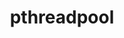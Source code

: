 ---
title: "pthreadpool"
layout: cache
categories: [package, develop-2024-03-03]
meta: {"versions": ["2021-04-13", "2023-08-29"], "compilers": ["apple-clang@=15.0.0", "gcc@=11.4.0"], "oss": ["ubuntu22.04", "ventura"], "platforms": ["darwin", "linux"], "targets": ["aarch64", "neoverse_v1", "neoverse_v2", "x86_64_v3"], "stacks": ["e4s", "e4s-neoverse-v2", "e4s-neoverse_v1", "ml-darwin-aarch64-mps", "ml-linux-x86_64-cpu", "ml-linux-x86_64-cuda", "ml-linux-x86_64-rocm", "root"], "num_specs": 10, "num_specs_by_stack": {"ml-darwin-aarch64-mps": 2, "root": 10, "e4s-neoverse_v1": 2, "e4s-neoverse-v2": 2, "e4s": 2, "ml-linux-x86_64-cuda": 2, "ml-linux-x86_64-cpu": 2, "ml-linux-x86_64-rocm": 1}}
spec_details: [{"hash": "c2wxakhqnbtl7n7hkrun7tktkk3esdpp", "compiler": "apple-clang@=15.0.0", "versions": ["2021-04-13"], "os": "ventura", "platform": "darwin", "target": "aarch64", "variants": ["build_system=cmake", "build_type=Release", "generator=ninja", "~ipo"], "stacks": ["ml-darwin-aarch64-mps", "root"], "size": "-", "tarball": "https://binaries.spack.io/releases/develop-2024-03-03/build_cache/darwin-ventura-aarch64/apple-clang-15.0.0/pthreadpool-2021-04-13/darwin-ventura-aarch64-apple-clang-15.0.0-pthreadpool-2021-04-13-c2wxakhqnbtl7n7hkrun7tktkk3esdpp.spack"}, {"hash": "vo4havlpiguob7zoat3zz6mgo5rz7g2v", "compiler": "apple-clang@=15.0.0", "versions": ["2023-08-29"], "os": "ventura", "platform": "darwin", "target": "aarch64", "variants": ["build_system=cmake", "build_type=Release", "generator=ninja", "~ipo"], "stacks": ["ml-darwin-aarch64-mps", "root"], "size": "-", "tarball": "https://binaries.spack.io/releases/develop-2024-03-03/build_cache/darwin-ventura-aarch64/apple-clang-15.0.0/pthreadpool-2023-08-29/darwin-ventura-aarch64-apple-clang-15.0.0-pthreadpool-2023-08-29-vo4havlpiguob7zoat3zz6mgo5rz7g2v.spack"}, {"hash": "wcic2ys2bpasb623jbzg23pmzyskrh4f", "compiler": "gcc@=11.4.0", "versions": ["2021-04-13"], "os": "ubuntu22.04", "platform": "linux", "target": "neoverse_v1", "variants": ["build_system=cmake", "build_type=Release", "generator=ninja", "~ipo"], "stacks": ["e4s-neoverse_v1", "root"], "size": "-", "tarball": "https://binaries.spack.io/releases/develop-2024-03-03/build_cache/linux-ubuntu22.04-neoverse_v1/gcc-11.4.0/pthreadpool-2021-04-13/linux-ubuntu22.04-neoverse_v1-gcc-11.4.0-pthreadpool-2021-04-13-wcic2ys2bpasb623jbzg23pmzyskrh4f.spack"}, {"hash": "e5q56c25np3ha4vxpcjuibkvonwyz5ws", "compiler": "gcc@=11.4.0", "versions": ["2023-08-29"], "os": "ubuntu22.04", "platform": "linux", "target": "neoverse_v1", "variants": ["build_system=cmake", "build_type=Release", "generator=ninja", "~ipo"], "stacks": ["e4s-neoverse_v1", "root"], "size": "-", "tarball": "https://binaries.spack.io/releases/develop-2024-03-03/build_cache/linux-ubuntu22.04-neoverse_v1/gcc-11.4.0/pthreadpool-2023-08-29/linux-ubuntu22.04-neoverse_v1-gcc-11.4.0-pthreadpool-2023-08-29-e5q56c25np3ha4vxpcjuibkvonwyz5ws.spack"}, {"hash": "4daw3ja6plzza3rhiympqkkcilhwvlo3", "compiler": "gcc@=11.4.0", "versions": ["2023-08-29"], "os": "ubuntu22.04", "platform": "linux", "target": "neoverse_v2", "variants": ["build_system=cmake", "build_type=Release", "generator=ninja", "~ipo"], "stacks": ["root", "e4s-neoverse-v2"], "size": "-", "tarball": "https://binaries.spack.io/releases/develop-2024-03-03/build_cache/linux-ubuntu22.04-neoverse_v2/gcc-11.4.0/pthreadpool-2023-08-29/linux-ubuntu22.04-neoverse_v2-gcc-11.4.0-pthreadpool-2023-08-29-4daw3ja6plzza3rhiympqkkcilhwvlo3.spack"}, {"hash": "n7xpczav2o4mr5gk6nd5j5vauly7uvyj", "compiler": "gcc@=11.4.0", "versions": ["2021-04-13"], "os": "ubuntu22.04", "platform": "linux", "target": "neoverse_v2", "variants": ["build_system=cmake", "build_type=Release", "generator=ninja", "~ipo"], "stacks": ["root", "e4s-neoverse-v2"], "size": "-", "tarball": "https://binaries.spack.io/releases/develop-2024-03-03/build_cache/linux-ubuntu22.04-neoverse_v2/gcc-11.4.0/pthreadpool-2021-04-13/linux-ubuntu22.04-neoverse_v2-gcc-11.4.0-pthreadpool-2021-04-13-n7xpczav2o4mr5gk6nd5j5vauly7uvyj.spack"}, {"hash": "65crr4zgzdq7jutottx2johxa5ewxh4j", "compiler": "gcc@=11.4.0", "versions": ["2021-04-13"], "os": "ubuntu22.04", "platform": "linux", "target": "x86_64_v3", "variants": ["build_system=cmake", "build_type=Release", "generator=ninja", "~ipo"], "stacks": ["root", "e4s"], "size": "-", "tarball": "https://binaries.spack.io/releases/develop-2024-03-03/build_cache/linux-ubuntu22.04-x86_64_v3/gcc-11.4.0/pthreadpool-2021-04-13/linux-ubuntu22.04-x86_64_v3-gcc-11.4.0-pthreadpool-2021-04-13-65crr4zgzdq7jutottx2johxa5ewxh4j.spack"}, {"hash": "6t4fbcclmpazrnowuax2xbdidw3uzf3l", "compiler": "gcc@=11.4.0", "versions": ["2023-08-29"], "os": "ubuntu22.04", "platform": "linux", "target": "x86_64_v3", "variants": ["build_system=cmake", "build_type=Release", "generator=ninja", "~ipo"], "stacks": ["ml-linux-x86_64-cuda", "root", "ml-linux-x86_64-cpu"], "size": "-", "tarball": "https://binaries.spack.io/releases/develop-2024-03-03/build_cache/linux-ubuntu22.04-x86_64_v3/gcc-11.4.0/pthreadpool-2023-08-29/linux-ubuntu22.04-x86_64_v3-gcc-11.4.0-pthreadpool-2023-08-29-6t4fbcclmpazrnowuax2xbdidw3uzf3l.spack"}, {"hash": "c54tpuoxofhydmzy4cyy2qnycl2hnqve", "compiler": "gcc@=11.4.0", "versions": ["2021-04-13"], "os": "ubuntu22.04", "platform": "linux", "target": "x86_64_v3", "variants": ["build_system=cmake", "build_type=Release", "generator=ninja", "~ipo"], "stacks": ["ml-linux-x86_64-rocm", "ml-linux-x86_64-cuda", "root", "ml-linux-x86_64-cpu"], "size": "-", "tarball": "https://binaries.spack.io/releases/develop-2024-03-03/build_cache/linux-ubuntu22.04-x86_64_v3/gcc-11.4.0/pthreadpool-2021-04-13/linux-ubuntu22.04-x86_64_v3-gcc-11.4.0-pthreadpool-2021-04-13-c54tpuoxofhydmzy4cyy2qnycl2hnqve.spack"}, {"hash": "jfkebrimvp6zhg27f3v4insiwfe3nbuc", "compiler": "gcc@=11.4.0", "versions": ["2023-08-29"], "os": "ubuntu22.04", "platform": "linux", "target": "x86_64_v3", "variants": ["build_system=cmake", "build_type=Release", "generator=ninja", "~ipo"], "stacks": ["root", "e4s"], "size": "-", "tarball": "https://binaries.spack.io/releases/develop-2024-03-03/build_cache/linux-ubuntu22.04-x86_64_v3/gcc-11.4.0/pthreadpool-2023-08-29/linux-ubuntu22.04-x86_64_v3-gcc-11.4.0-pthreadpool-2023-08-29-jfkebrimvp6zhg27f3v4insiwfe3nbuc.spack"}]
---